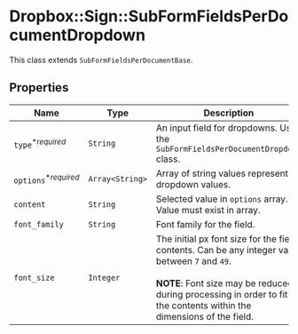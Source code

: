# Dropbox::Sign::SubFormFieldsPerDocumentDropdown

This class extends `SubFormFieldsPerDocumentBase`.

## Properties

| Name | Type | Description | Notes |
| ---- | ---- | ----------- | ----- |
| `type`<sup>*_required_</sup> | ```String``` |  An input field for dropdowns. Use the `SubFormFieldsPerDocumentDropdown` class.  |  [default to 'dropdown'] |
| `options`<sup>*_required_</sup> | ```Array<String>``` |  Array of string values representing dropdown values.  |  |
| `content` | ```String``` |  Selected value in `options` array. Value must exist in array.  |  |
| `font_family` | ```String``` |  Font family for the field.  |  |
| `font_size` | ```Integer``` |  The initial px font size for the field contents. Can be any integer value between `7` and `49`.<br><br>**NOTE**: Font size may be reduced during processing in order to fit the contents within the dimensions of the field.  |  [default to 12] |

